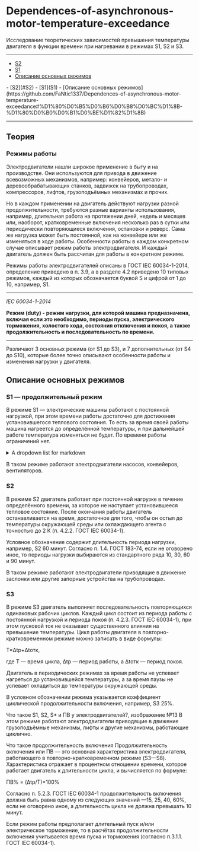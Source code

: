 # Dependences-of-asynchronous-motor-temperature-exceedance
Исследование теоретических зависимостей превышения температуры двигателя в функции времени при нагревании в режимах S1, S2 и S3.

---
<ul>
  <li>
    <a href="#S2">S2</a>
  </li>
  <li>
    <a href = "#S1-_-продолжительный-режим">S1</a>
  </li>
  <li>
    <a href = "#Описание-основных-режимов">Описание основных режимов</a>
  </li>
</ul>
- [S2](#S2)
  - [S1](S1)
- [Описание основных режимов](https://github.com/FaNtic1337/Dependences-of-asynchronous-motor-temperature-exceedance#%D1%80%D0%B5%D0%B6%D0%B8%D0%BC%D1%8B-%D1%80%D0%B0%D0%B1%D0%BE%D1%82%D1%8B)

---

## Теория

### Режимы работы
Электродвигатели нашли широкое применение в быту и на производстве. Они используются для привода в движение всевозможных механизмов, например: конвейеров, метало- и деревообрабатывающих станков, задвижек на трубопроводах, компрессоров, лифтов, грузоподъёмных механизмах и прочих.

Но в каждом применении на двигатель действуют нагрузки разной продолжительности, требуются разные варианты использования, например, длительная работа на протяжении дней, недель и месяцев или, наоборот, кратковременные включения несколько раз в сутки или периодически повторяющиеся включения, остановки и реверс. Сама же нагрузка может быть постоянной, как на конвейере или же изменяться в ходе работы. Особенности работы в каждом конкретном случае описывает режим работы электродвигателя. И каждый двигатель должен быть рассчитан для работы в конкретном режиме.

Режимы работы электродвигателей описаны в ГОСТ IEC 60034-1-2014, определение приведено в п. 3.9, а в разделе 4.2 приведено 10 типовых режимов, каждый из которых обозначается буквой S и цифрой от 1 до 10, например, S1.

---

_IEC 60034-1-2014_  

**Режим (duty) - режим нагрузки, для которой машина предназначена, включая если это необходимо, периоды пуска, электрического торможения, холостого хода, состояния отключения и покоя, а также продолжительность и последовательность по времени.**

---

Различают 3 основных режима (от S1 до S3), и 7 дополнительных (от S4 до S10), которые более точно описывают особенности работы и изменения нагрузки у двигателя.
## Описание основных режимов

### S1 — продолжительный режим
В режиме S1 — электрические машины работают с постоянной нагрузкой, при этом времени работы достаточно для достижения установившегося теплового состояния. То есть за время своей работы машина нагреется до определённой температуры, и при дальнейшей работе температура изменяться не будет. По времени работы ограничений нет.
<details><summary>A dropdown list for markdown</summary>

![S1 Characteristic](images\S1 Characteristic.png)  
_P - нагрузка; Pэ - электрические потери; Θ - температура; Θ max - достигнутая максимальная температура; t - время._
</details>  

В таком режиме работают электродвигатели насосов, конвейеров, вентиляторов.

### S2
В режиме S2 двигатель работает при постоянной нагрузке в течение определённого времени, за которое не наступает установившееся тепловое состояние. После окончания работы двигатель останавливается на время, достаточное для того, чтобы он остыл до температуры окружающей среды или охлаждающего агента с точностью до 2 К (п. 4.2.2. ГОСТ IEC 60034-1).

Условное обозначение содержит длительность периода нагрузки, например, S2 60 минут. Согласно п. 1.4. ГОСТ 183-74, если не оговорено иное, то периоды нагрузки выбираются из стандартного ряда 10, 30, 60 и 90 минут.


В таком режиме работают электродвигатели приводящие в движение заслонки или другие запорные устройства на трубопроводах.

### S3
В режиме S3 двигатель выполняет последовательность повторяющихся одинаковых рабочих циклов. Каждый цикл состоит из периода работы с постоянной нагрузкой и периода покоя (п. 4.2.3. ГОСТ IEC 60034-1), при этом пусковой ток не оказывает существенного влияния на превышение температуры. Цикл работы двигателя в повторно-кратковременном режиме можно записать в виде формулы:

T=Δtр+Δtотк,

где T — время цикла, Δtр — период работы, а Δtотк — период покоя.

Двигатель в периодических режимах за время работы не успевает нагреться до установившейся температуры, а за время паузы не успевает охладиться до температуры окружающей среды.

В условном обозначении режима указывается коэффициент циклической продолжительности включения, например, S3 25%.

Что такое S1, S2, S* и ПВ у электродвигателей?, изображение №13
В этом режиме работают электродвигатели приводящие в движение грузоподъёмные механизмы, лифты и другие механизмы, работающие циклично.

Что такое продолжительность включения
Продолжительность включения или ПВ — это основная характеристика электродвигателя, работающего в повторно-кратковременном режиме (S3—S8). Характеристика отражает в процентном отношении времени, которое работает двигатель к длительности цикла, и вычисляется по формуле:

ПВ% = (Δtр/T)×100%

Согласно п. 5.2.3. ГОСТ IEC 60034-1 продолжительность включения должна быть равна одному из следующих значений —15, 25, 40, 60%, если не оговорено иное, а длительность цикла не должна превышать 10 минут.

Если режим работы предполагает длительный пуск и/или электрическое торможение, то в расчётах продолжительности включения учитывается время пуска и торможения (согласно п.3.1.1. ГОСТ IEC 60034-1).

